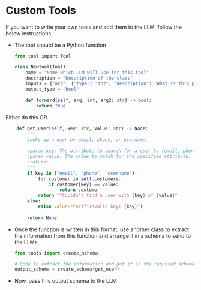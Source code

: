 # Custom Tools



If you want to write your own tools and add them to the LLM, follow the below instructions



- The tool should be a Python function

  ```python
  from tool import Tool
  
  class NewTool(Tool):
      name = "Name which LLM will use for this tool"
      description = "Description of the class"
      inputs = {"arg": {"type": "int", "description": "What is this param and why it is used"}}
      output_type = "bool"
      
      def forward(self, arg: int, arg2: str) -> bool:
          return True
  ```



Either do this OR



```python
    def get_user(self, key: str, value: str) -> None:
        """
        Looks up a user by email, phone, or username.
        
        :param key: The attribute to search for a user by (email, phone, or username).
        :param value: The value to match for the specified attribute.
        :return: 
        """
        if key in {"email", "phone", "username"}:
            for customer in self.customers:
                if customer[key] == value:
                    return customer
            return f"Couldn't find a user with {key} of {value}"
        else:
            raise ValueError(f"Invalid key: {key}")
        
        return None
```



- Once the function is written in this format, use another class to extract the information from this function and arrange it in a schema to send to the LLMs

  ```python
  from tools import create_schema
  
  # Code to extract the information and put it in the required schema
  output_schema = create_schema(get_user)
  ```

- Now, pass this output schema to the LLM